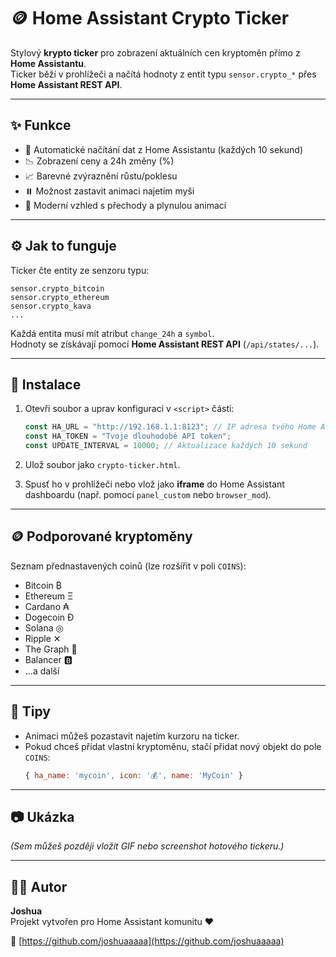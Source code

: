 # 🪙 Home Assistant Crypto Ticker

Stylový **krypto ticker** pro zobrazení aktuálních cen kryptoměn přímo z **Home Assistantu**.  
Ticker běží v prohlížeči a načítá hodnoty z entit typu `sensor.crypto_*` přes **Home Assistant REST API**.

---

## ✨ Funkce
- 🔁 Automatické načítání dat z Home Assistantu (každých 10 sekund)  
- 📉 Zobrazení ceny a 24h změny (%)  
- 📈 Barevné zvýraznění růstu/poklesu  
- ⏸️ Možnost zastavit animaci najetím myši  
- 🌙 Moderní vzhled s přechody a plynulou animací  

---

## ⚙️ Jak to funguje
Ticker čte entity ze senzoru typu:  
```
sensor.crypto_bitcoin
sensor.crypto_ethereum
sensor.crypto_kava
...
```
Každá entita musí mít atribut `change_24h` a `symbol`.  
Hodnoty se získávají pomocí **Home Assistant REST API** (`/api/states/...`).

---

## 🧩 Instalace
1. Otevři soubor a uprav konfiguraci v `<script>` části:
   ```js
   const HA_URL = "http://192.168.1.1:8123"; // IP adresa tvého Home Assistantu
   const HA_TOKEN = "Tvoje dlouhodobé API token";
   const UPDATE_INTERVAL = 10000; // Aktualizace každých 10 sekund
   ```

2. Ulož soubor jako `crypto-ticker.html`.

3. Spusť ho v prohlížeči nebo vlož jako **iframe** do Home Assistant dashboardu (např. pomocí `panel_custom` nebo `browser_mod`).

---

## 🪙 Podporované kryptoměny
Seznam přednastavených coinů (lze rozšířit v poli `COINS`):
- Bitcoin ₿  
- Ethereum Ξ  
- Cardano ₳  
- Dogecoin Ð  
- Solana ◎  
- Ripple ✕  
- The Graph 🔺  
- Balancer 🅱️  
- …a další  

---

## 🧠 Tipy
- Animaci můžeš pozastavit najetím kurzoru na ticker.  
- Pokud chceš přidat vlastní kryptoměnu, stačí přidat nový objekt do pole `COINS`:  
  ```js
  { ha_name: 'mycoin', icon: '💰', name: 'MyCoin' }
  ```

---

## 📷 Ukázka
*(Sem můžeš později vložit GIF nebo screenshot hotového tickeru.)*

---

## 🧑‍💻 Autor
**Joshua**  
Projekt vytvořen pro Home Assistant komunitu ❤️  

🔗 [https://github.com/joshuaaaaa](https://github.com/joshuaaaaa)
